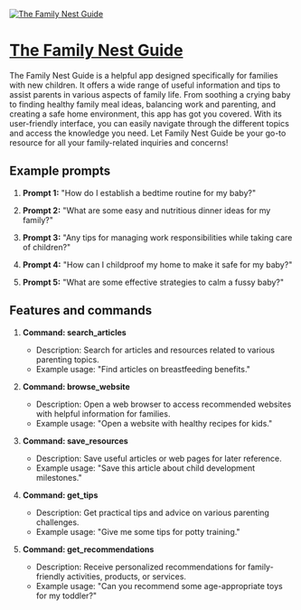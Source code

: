 [![The Family Nest Guide](https://files.oaiusercontent.com/file-kDPPYpiovK4Gu4BsMusVe6CV?se=2123-10-17T21%3A43%3A48Z&sp=r&sv=2021-08-06&sr=b&rscc=max-age%3D31536000%2C%20immutable&rscd=attachment%3B%20filename%3Dfcbcc8d3-e3c6-4c95-968b-49010c927d28.png&sig=7kihCedZQnPbEWGV%2B5459hOdcnrZyVl%2BQm4Il5tPEU8%3D)](https://chat.openai.com/g/g-Pn9NUBacv-the-family-nest-guide)

# [The Family Nest Guide](https://chat.openai.com/g/g-Pn9NUBacv-the-family-nest-guide)

The Family Nest Guide is a helpful app designed specifically for families with new children. It offers a wide range of useful information and tips to assist parents in various aspects of family life. From soothing a crying baby to finding healthy family meal ideas, balancing work and parenting, and creating a safe home environment, this app has got you covered. With its user-friendly interface, you can easily navigate through the different topics and access the knowledge you need. Let Family Nest Guide be your go-to resource for all your family-related inquiries and concerns!

## Example prompts

1. **Prompt 1:** "How do I establish a bedtime routine for my baby?"

2. **Prompt 2:** "What are some easy and nutritious dinner ideas for my family?"

3. **Prompt 3:** "Any tips for managing work responsibilities while taking care of children?"

4. **Prompt 4:** "How can I childproof my home to make it safe for my baby?"

5. **Prompt 5:** "What are some effective strategies to calm a fussy baby?"

## Features and commands

1. **Command: search_articles**
   - Description: Search for articles and resources related to various parenting topics.
   - Example usage: "Find articles on breastfeeding benefits."

2. **Command: browse_website**
   - Description: Open a web browser to access recommended websites with helpful information for families.
   - Example usage: "Open a website with healthy recipes for kids."

3. **Command: save_resources**
   - Description: Save useful articles or web pages for later reference.
   - Example usage: "Save this article about child development milestones."

4. **Command: get_tips**
   - Description: Get practical tips and advice on various parenting challenges.
   - Example usage: "Give me some tips for potty training."

5. **Command: get_recommendations**
   - Description: Receive personalized recommendations for family-friendly activities, products, or services.
   - Example usage: "Can you recommend some age-appropriate toys for my toddler?"